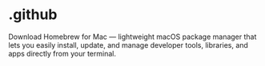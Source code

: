 # .github
Download Homebrew for Mac — lightweight macOS package manager that lets you easily install, update, and manage developer tools, libraries, and apps directly from your terminal.
